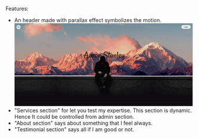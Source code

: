 Features:
- An header made with parallax effect symbolizes the motion.
![Header](./src/Images/aaron-header.png)
- "Services section" for let you test my expertise. This section is dynamic. Hence It could be controlled from admin section.
- "About section" says about something that I feel always.
- "Testimonial section" says all if I am good or not.